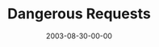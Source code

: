 ---
layout: message
category: message
series: "Dangerous Conversations"
title: "Dangerous Requests"
date: 2003-08-30-00-00
message_id: 208
audio: "http://s3.amazonaws.com/crossroads-media/messages/audio/DC_03_08-30-03_Dangerous_Requests.mp3"
audio-duration: "39:24"
tag: 
 - praying
 - pray
 - conversation
 - wells
 - prayer
explicit: false
---